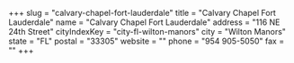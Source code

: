+++
slug = "calvary-chapel-fort-lauderdale"
title = "Calvary Chapel Fort Lauderdale"
name = "Calvary Chapel Fort Lauderdale"
address = "116 NE 24th Street"
cityIndexKey = "city-fl-wilton-manors"
city = "Wilton Manors"
state = "FL"
postal = "33305"
website = ""
phone = "954 905-5050"
fax = ""
+++
